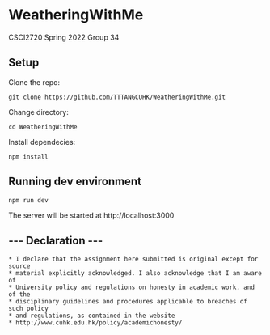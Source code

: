 # WeatheringWithMe
CSCI2720 Spring 2022 Group 34

## Setup
Clone the repo:
```
git clone https://github.com/TTTANGCUHK/WeatheringWithMe.git
```

Change directory:
```
cd WeatheringWithMe
```

Install dependecies:
```
npm install
```

## Running dev environment
```
npm run dev
```
The server will be started at http://localhost:3000

## --- Declaration ---
```
* I declare that the assignment here submitted is original except for source
* material explicitly acknowledged. I also acknowledge that I am aware of
* University policy and regulations on honesty in academic work, and of the
* disciplinary guidelines and procedures applicable to breaches of such policy
* and regulations, as contained in the website
* http://www.cuhk.edu.hk/policy/academichonesty/
```